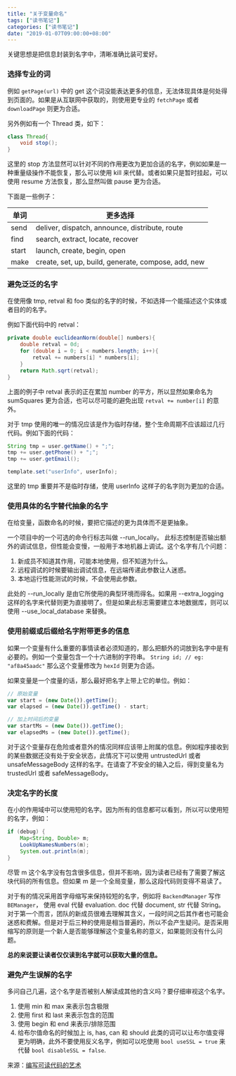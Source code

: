 ```yaml
---
title: "关于变量命名"
tags: ["读书笔记"]
categories: ["读书笔记"]
date: "2019-01-07T09:00:00+08:00"
---
```


关键思想是把信息封装到名字中，清晰准确比装可爱好。

### 选择专业的词

例如 `getPage(url)` 中的 get 这个词没能表达更多的信息，无法体现具体是何处得到页面的。如果是从互联网中获取的，则使用更专业的 `fetchPage` 或者 `downloadPage` 则更为合适。

另外例如有一个 Thread 类，如下：

```java
class Thread{
    void stop();
}
```

这里的 stop 方法显然可以针对不同的作用更改为更加合适的名字，例如如果是一种重量级操作不能恢复，那么可以使用 kill 来代替。或者如果只是暂时挂起，可以使用 resume 方法恢复，那么显然叫做 pause 更为合适。

下面是一些例子：

| 单词  | 更多选择                                            |
| ----- | --------------------------------------------------- |
| send  | deliver, dispatch, announce, distribute, route      |
| find  | search, extract, locate, recover                    |
| start | launch, create, begin, open                         |
| make  | create, set, up, build, generate, compose, add, new |



### 避免泛泛的名字

在使用像 tmp, retval 和 foo 类似的名字的时候，不如选择一个能描述这个实体或者目的的名字。

例如下面代码中的 retval：

```java
private double euclideanNorm(double[] numbers){
    double retval = 0d;
    for (double i = 0; i < numbers.length; i++){
        retval += numbers[i] * numbers[i];
    }
    return Math.sqrt(retval);
}
```

上面的例子中 retval 表示的正在累加 number 的平方，所以显然如果命名为 sumSquares 更为合适，也可以尽可能的避免出现 `retval += number[i]` 的意外。

对于 tmp 使用的唯一的情况应该是作为临时存储，整个生命周期不应该超过几行代码。例如下面的代码：

```java
String tmp = user.getName() + ";";
tmp += user.getPhone() + ";";
tmp += user.getEmail();

template.set("userInfo", userInfo);
```

这里的 tmp 重要并不是临时存储，使用 userInfo 这样子的名字则为更加的合适。



### 使用具体的名字替代抽象的名字

在给变量，函数命名的时候，要把它描述的更为具体而不是更抽象。

一个项目中的一个可选的命令行标志叫做 --run_locally。 此标志控制是否输出额外的调试信息，但性能会变慢，一般用于本地机器上调试。这个名字有几个问题：

1. 新成员不知道其作用，可能本地使用，但不知道为什么。
2. 远程调试的时候要输出调试信息，在远端传递此参数让人迷惑。
3. 本地运行性能测试的时候，不会使用此参数。

此处的 --run_locally 是由它所使用的典型环境而得名。如果用 --extra_logging 这样的名字来代替则更为直接明了。但是如果此标志需要建立本地数据库，则可以使用 --use_local_database 来替换。



### 使用前缀或后缀给名字附带更多的信息

如果一个变量有什么重要的事情读者必须知道的，那么把额外的词放到名字中是有必要的。例如一个变量包含一个十六进制的字符串。 `String id; // eg: "af8a45aadc"` 那么这个变量修改为 `hexId` 则更为合适。

如果变量是一个度量的话，那么最好把名字上带上它的单位。例如：

```javascript
// 原始变量
var start = (new Date()).getTime();
var elapsed = (new Date()).getTime() - start;

// 加上时间后的变量
var startMs = (new Date()).getTime();
var elapsedMs = (new Date()).getTime();
```

对于这个变量存在危险或者意外的情况同样应该带上附属的信息。例如程序接收到的某些数据还没有处于安全状态，此情况下可以使用 untrustedUrl 或者 unsafeMessageBody 这样的名字。在请查了不安全的输入之后，得到变量名为 trustedUrl 或者 safeMessageBody。



### 决定名字的长度

在小的作用域中可以使用短的名字。因为所有的信息都可以看到，所以可以使用短的名字，例如：

```java
if (debug) {
    Map<String, Double> m;
    LookUpNamesNumbers(m);
    System.out.println(m);
}
```

尽管 m 这个名字没有包含很多信息，但并不影响，因为读者已经有了需要了解这块代码的所有信息。但如果 m 是一个全局变量，那么这段代码则变得不易读了。

对于有的情况采用首字母缩写来保持较短的名字，例如将 `BackendManager` 写作 `BEManager`， 使用 eval 代替 evaluation. doc 代替 document, str 代替 String。对于第一个而言，团队的新成员很难去理解其含义，一段时间之后其作者也可能会迷惑和费解。但是对于后三种的使用是相当普遍的，所以不会产生疑问。是否采用缩写的原则是一个新人是否能够理解这个变量名称的意义，如果能则没有什么问题。

**总的来说要让读者仅仅读到名字就可以获取大量的信息。**



### 避免产生误解的名字

多问自己几遍，这个名字是否被别人解读成其他的含义吗？要仔细审视这个名字。

1. 使用 min 和 max 来表示包含极限
2. 使用 first 和 last 来表示包含的范围
3. 使用 begin 和 end 来表示/排除范围
4. 给布尔值命名的时候加上 is, has, can 和 should 此类的词可以让布尔值变得更为明确，此外不要使用反义名字，例如可以吃使用 `bool useSSL = true` 来代替 `bool disableSSL = false`.





来源：[编写可读代码的艺术](https://book.douban.com/subject/10773334/)

